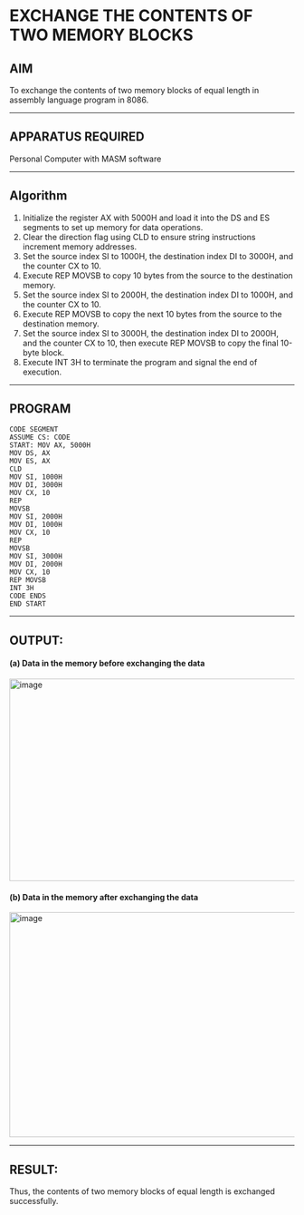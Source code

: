 
# EXCHANGE THE CONTENTS OF TWO MEMORY BLOCKS

## AIM
To exchange the contents of two memory blocks of equal length in assembly language program in 8086.

---
## APPARATUS REQUIRED
Personal Computer with MASM software

---
## Algorithm
1. Initialize the register AX with 5000H and load it into the DS and ES segments to set up memory for data operations.
2. Clear the direction flag using CLD to ensure string instructions increment memory addresses.
3. Set the source index SI to 1000H, the destination index DI to 3000H, and the counter CX to 10.
4. Execute REP MOVSB to copy 10 bytes from the source to the destination memory.
5. Set the source index SI to 2000H, the destination index DI to 1000H, and the counter CX to 10.
6. Execute REP MOVSB to copy the next 10 bytes from the source to the destination memory.
7. Set the source index SI to 3000H, the destination index DI to 2000H, and the counter CX to 10, then execute REP MOVSB to copy the final 10-byte block.
8. Execute INT 3H to terminate the program and signal the end of execution.
---
## PROGRAM

```
CODE SEGMENT
ASSUME CS: CODE
START: MOV AX, 5000H
MOV DS, AX
MOV ES, AX
CLD
MOV SI, 1000H
MOV DI, 3000H
MOV CX, 10
REP
MOVSB
MOV SI, 2000H
MOV DI, 1000H
MOV CX, 10
REP
MOVSB
MOV SI, 3000H
MOV DI, 2000H
MOV CX, 10
REP MOVSB
INT 3H
CODE ENDS
END START
```
---
## OUTPUT:

#### (a) Data in the memory before exchanging the data

<img width="532" height="357" alt="image" src="https://github.com/user-attachments/assets/6ab1fc9a-9a5c-49f5-b97b-48bce58fbc01" />

#### (b) Data in the memory after exchanging the data

<img width="596" height="397" alt="image" src="https://github.com/user-attachments/assets/5cb28471-5c02-4410-aa06-2a771d2cd613" />

---

## RESULT:
Thus, the contents of two memory blocks of equal length is exchanged successfully.
